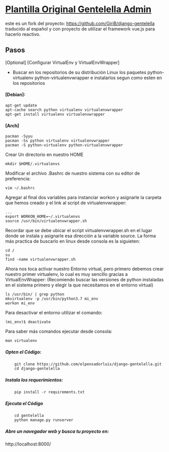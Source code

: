 # [Plantilla Original Gentelella Admin](https://github.com/puikinsh/gentelella)
este es un fork del proyecto: https://github.com/GiriB/django-gentelella traducido al español y con proyecto de utilizar el framework vue.js para hacerlo reactivo.

## Pasos
[Optional] [Configurar VirtualEnv y VirtualEnvWrapper]
- Buscar en los repositorios de su distribución Linux los paquetes python-virtualenv python-virtualenvwrapper e instalarlos segun como esten en los repositorios
#### [Debian]:
```
apt-get update
apt-cache search python virtualenv virtualenvwrapper
apt-get install virtualenv virtualenvwrapper
```
#### [Arch]
```
pacman -Syyu
pacman -Ss python virtualenv virtualenvwrapper
pacman -S python-virtualenv python-virtualenvwrapper
```
Crear Un directorio en nuestro HOME
```
mkdir $HOME/.virtualenvs
```
Modificar el archivo .Bashrc de nuestro sistema con su editor de preferencia:
```
vim ~/.bashrc
```
Agregar al final dos variables para instanciar workon y asignarle la carpeta que hemos creado y el link al script de virtualenvwrapper:
```
...
export WORKON_HOME=~/.virtualenvs
source /usr/bin/virtualenvwrapper.sh
```
Recordar que se debe ubicar el script virtualenvwrapper.sh en el lugar donde se instala y asignarle esa dirección a la variable source. La forma más practica de buscarlo en linux desde consola es la siguieten:
```
cd /
su
find -name virtualenvwrapper.sh
```
Ahora nos toca activar nuestro Entorno virtual, pero primero debemos crear nuestro primer virtualenv, lo cual es muy sencillo gracias a VirtualEnvWrapper: (Recomiendo buscar las versiones de python instaladas en el sistema primero y elegir la que necesitamos en el entorno virtual)
```
ls /usr/bin/ | grep python
mkvirtualenv -p /usr/bin/python3.7 mi_env
workon mi_env
```
Para desactivar el entorno utilizar el comando:
```
(mi_env)$ deactivate
```

Para saber más comandos ejecutar desde consola:
```
man virtualenv
```
##### Opten el Código:
```
    git clone https://github.com/elpensadorluis/django-gentelella.git
    cd django-gentelella
```

##### Instala los requerimientos:
```
    pip install -r requirements.txt
```

##### Ejecuta el Código
```
    cd gentelella
    python manage.py runserver 
```
##### Abre un navegador web y busca tu proyecto en:
http://localhost:8000/
